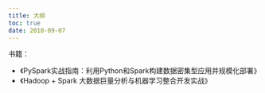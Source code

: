 ```yaml
---
title: 大纲
toc: true
date: 2018-09-07
---
```




书籍：

- 《PySpark实战指南：利用Python和Spark构建数据密集型应用并规模化部署》
- 《Hadoop + Spark 大数据巨量分析与机器学习整合开发实战》
